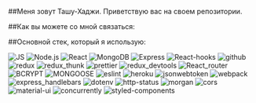 ##Меня зовут Ташу-Хаджи. Приветствую вас на своем репозитории.


##Как вы можете со мной связаться:



##Основной стек, который я использую:

![JS](https://img.shields.io/badge/-JavaScript-black?style=for-the-badge&logo=javascript)
![Node.js](https://img.shields.io/badge/-Node.js-black?style=for-the-badge&logo=node.js)
![React](https://img.shields.io/badge/-React-black?style=for-the-badge&logo=React)
![MongoDB](https://img.shields.io/badge/-MongoDB-black?style=for-the-badge&logo=MongoDB)
![Express](https://img.shields.io/badge/-Express-black?style=for-the-badge&logo=Express)
![React-hooks](https://img.shields.io/badge/-React_hooks-black?style=for-the-badge&logo=Redux)
![github](https://img.shields.io/badge/-github-black?style=for-the-badge&logo=github)
![redux](https://img.shields.io/badge/-redux-black?style=for-the-badge&logo=redux)
![redux_thunk](https://img.shields.io/badge/-redux_thunk-black?style=for-the-badge&logo=redux)
![prettier](https://img.shields.io/badge/-prettier-black?style=for-the-badge&logo=prettier)
![redux_devtools](https://img.shields.io/badge/-redux_devtools-black?style=for-the-badge&logo=redux)
![React_router](https://img.shields.io/badge/-React_router-black?style=for-the-badge&logo=React-router)
![BCRYPT](https://img.shields.io/badge/-BCRYPT-black?style=for-the-badge&logo=BCRYPT)
![MONGOOSE](https://img.shields.io/badge/-MONGOOSE-black?style=for-the-badge&logo=MONGOOSE)
![eslint](https://img.shields.io/badge/-eslint-black?style=for-the-badge&logo=eslint)
![heroku](https://img.shields.io/badge/-heroku-black?style=for-the-badge&logo=heroku)
![jsonwebtoken](https://img.shields.io/badge/-jsonwebtoken-black?style=for-the-badge&logo=jsonwebtoken)
![webpack](https://img.shields.io/badge/-webpack-black?style=for-the-badge&logo=webpack)
![express_handlebars](https://img.shields.io/badge/-express_handlebars-black?style=for-the-badge&logo=express_handlebars)
![dotenv](https://img.shields.io/badge/-dotenv-black?style=for-the-badge&logo=dotenv)
![http-status](https://img.shields.io/badge/-http_status-black?style=for-the-badge&logo=http-status)
![morgan](https://img.shields.io/badge/-morgan-black?style=for-the-badge&logo=morgan)
![cors](https://img.shields.io/badge/-cors-black?style=for-the-badge&logo=cors)
![material-ui](https://img.shields.io/badge/-material_ui-black?style=for-the-badge&logo=material-ui)
![concurrently](https://img.shields.io/badge/-concurrently-black?style=for-the-badge&logo=concurrently)
![styled-components](https://img.shields.io/badge/-styled_components-black?style=for-the-badge&logo=styled-components)